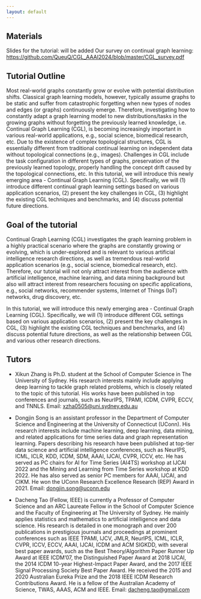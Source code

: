 ```yaml
---
layout: default
---
```


## Materials

Slides for the tutorial: will be added
Our survey on continual graph learning: <a href="https://github.com/QueuQ/CGL_tut01/blob/master/CGL_survey.pdf"> https://github.com/QueuQ/CGL_AAAI2024/blob/master/CGL_survey.pdf </a>


## Tutorial Outline
Most real-world graphs constantly grow or evolve with potential distribution shifts. Classical graph learning models, however, typically assume graphs to be static and suffer from catastrophic forgetting when new types of nodes and edges (or graphs) continuously emerge.  Therefore, investigating how to constantly adapt a graph learning model to new distributions/tasks in the growing graphs without forgetting the previously learned knowledge, i.e. Continual Graph Learning (CGL), is becoming increasingly important in various real-world applications, e.g., social science, biomedical research, etc. Due to the existence of complex topological structures, CGL is essentially different from traditional continual learning on independent data without topological connections (e.g., images). Challenges in CGL include the task configuration in different types of graphs, preservation of the previously learned topology, properly handling the concept drift caused by the topological connections, etc. In this tutorial, we will introduce this newly emerging area - Continual Graph Learning (CGL). Specifically, we will (1) introduce different continual graph learning settings based on various application scenarios, (2) present the key challenges in CGL, (3) highlight the existing CGL techniques and benchmarks, and (4) discuss potential future directions.

## Goal of the tutorial

Continual Graph Learning (CGL) investigates the graph learning problem in a highly practical scenario where the graphs are constantly growing or evolving, which is under-explored and is relevant to various artificial intelligence research directions, as well as tremendous real-world application scenarios (e.g., social science, biomedical research, etc). Therefore, our tutorial will not only attract interest from the audience with artificial intelligence, machine learning, and data mining background but also will attract interest from researchers focusing on specific applications, e.g., social networks, recommender systems, Internet of Things (IoT) networks, drug discovery, etc. 

In this tutorial, we will introduce this newly emerging area - Continual Graph Learning (CGL). Specifically, we will (1) introduce different CGL settings based on various application scenarios, (2) present the key challenges in CGL, (3) highlight the existing CGL techniques and benchmarks, and (4) discuss potential future directions, as well as the relationship between CGL and various other research directions.


## Tutors

* Xikun Zhang is Ph.D. student at the School of Computer Science in The University of Sydney. His research interests mainly include applying deep learning to tackle graph related problems, which is closely related to the topic of this tutorial. His works have been published in top conferences and journals, such as NeurIPS, TPAMI, ICDM, CVPR, ECCV, and TNNLS. 
Email: xzha0505@uni.sydney.edu.au


* Dongjin Song is an assistant professor in the Department of Computer Science and Engineering at the University of Connecticut (UConn). His research interests include machine learning, deep learning, data mining, and related applications for time series data and graph representation learning. Papers describing his research have been published at top-tier data science and artificial intelligence conferences, such as NeurIPS, ICML, ICLR, KDD, ICDM, SDM,  AAAI, IJCAI, CVPR, ICCV, etc. He has served as PC chairs for AI for Time Series (AI4TS) workshop at IJCAI 2022 and the Mining and Learning from Time Series workshop at KDD 2022. He has also served as senior PC members for AAAI, IJCAI, and CIKM. He won the UConn Research Excellence Research (REP) Award in 2021.
Email: dongjin.song@uconn.edu

  
* Dacheng Tao (Fellow, IEEE) is currently a Professor of Computer Science and an ARC Laureate Fellow in the School of Computer Science and the Faculty of Engineering at The University of Sydney. He mainly applies statistics and mathematics to artificial intelligence and data science. His research is detailed in one monograph and over 200 publications in prestigious journals and proceedings at prominent conferences such as IEEE TPAMI, IJCV, JMLR, NeurIPS, ICML, ICLR, CVPR, ICCV, ECCV, AAAI, IJCAI, ICDM and ACM SIGKDD, with several best paper awards, such as the Best Theory/Algorithm Paper Runner Up Award at IEEE ICDM’07, the Distinguished Paper Award at 2018 IJCAI, the 2014 ICDM 10-year Highest-Impact Paper Award, and the 2017 IEEE Signal Processing Society Best Paper Award. He received the 2015 and 2020 Australian Eureka Prize and the 2018 IEEE ICDM Research Contributions Award. He is a fellow of the Australian Academy of Science, TWAS, AAAS, ACM and IEEE.
Email: dacheng.tao@gmail.com
